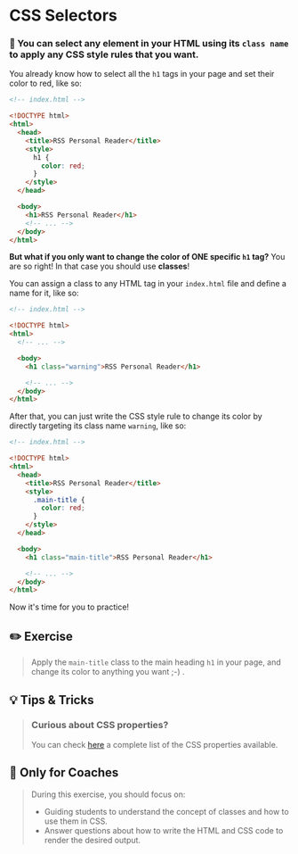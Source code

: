 # CSS Selectors

### 🌟 You can select any element in your HTML using its `class name` to apply any CSS style rules that you want.

You already know how to select all the `h1` tags in your page and set their color to red, like so:

```html
<!-- index.html -->

<!DOCTYPE html>
<html>
  <head>
    <title>RSS Personal Reader</title>
    <style>
      h1 {
        color: red;
      }
    </style>
  </head>

  <body>
    <h1>RSS Personal Reader</h1>
    <!-- ... -->
  </body>
</html>
```

**But what if you only want to change the color of ONE specific `h1` tag?** You are so right! In that case you should use **classes**!

You can assign a class to any HTML tag in your `index.html` file and define a name for it, like so:

```html
<!-- index.html -->

<!DOCTYPE html>
<html>
  <!-- ... -->

  <body>
    <h1 class="warning">RSS Personal Reader</h1>

    <!-- ... -->
  </body>
</html>
```

After that, you can just write the CSS style rule to change its color by directly targeting its class name `warning`, like so:

```html
<!-- index.html -->

<!DOCTYPE html>
<html>
  <head>
    <title>RSS Personal Reader</title>
    <style>
      .main-title {
        color: red;
      }
    </style>
  </head>

  <body>
    <h1 class="main-title">RSS Personal Reader</h1>

    <!-- ... -->
  </body>
</html>
```

Now it's time for you to practice!




## ✏️ Exercise

> Apply the `main-title` class to the main heading `h1` in your page, and change its color to anything you want ;-) .





## 💡 Tips & Tricks

> ### Curious about CSS properties?
>
> You can check [here](http://www.w3schools.com/cssref/default.asp) a complete list of the CSS properties available.




## 🎩 Only for Coaches

> During this exercise, you should focus on:
>
> + Guiding students to understand the concept of classes and how to use them in CSS.
> + Answer questions about how to write the HTML and CSS code to render the desired output.
